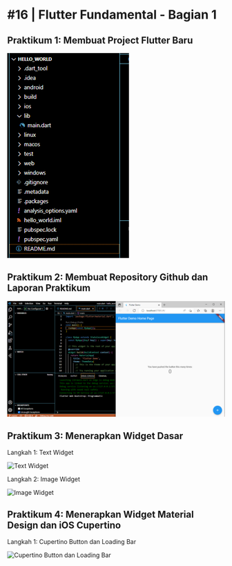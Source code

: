 # #16 | Flutter Fundamental - Bagian 1

## Praktikum 1: Membuat Project Flutter Baru

![Project Hello World](./images/prak1.PNG)

## Praktikum 2: Membuat Repository Github dan Laporan Praktikum

![Membuat Repository](./images/prak2.PNG)

## Praktikum 3: Menerapkan Widget Dasar

Langkah 1: Text Widget

![Text Widget](./images/03.png)

Langkah 2: Image Widget

![Image Widget](./images/04.png)

## Praktikum 4: Menerapkan Widget Material Design dan iOS Cupertino

Langkah 1: Cupertino Button dan Loading Bar

![Cupertino Button dan Loading Bar](./images/05.png)
